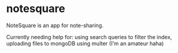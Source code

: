 # notesquare
<p>NoteSquare is an app for note-sharing.</p>
<p>Currently needing help for: using search queries to filter the index, uploading files to mongoDB using multer (I'm an amateur haha)</p>
